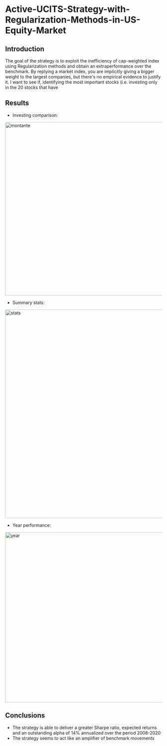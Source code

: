 # Active-UCITS-Strategy-with-Regularization-Methods-in-US-Equity-Market

## Introduction 
The goal of the strategy is to exploit the inefficiency of cap-weighted index using Regularization methods and obtain an extraperformance over the benchmark. By replying a market index, you are implicitly giving a bigger weight to the largest companies, but there's no empirical evidence to justify it. I want to see if, identifying the most important stocks (i.e. investing only in the 20 stocks that have 

## Results

* Investing comparison:

<img width="555" alt="montante" src="https://user-images.githubusercontent.com/78954578/116822606-f97f5500-ab7f-11eb-8ae1-b77ac925aab2.png">


* Summary stats:

<img width="668" alt="stats" src="https://user-images.githubusercontent.com/78954578/116822610-01d79000-ab80-11eb-9dd7-324a85ba81cf.png">


* Year performance:

<img width="545" alt="year" src="https://user-images.githubusercontent.com/78954578/116822615-069c4400-ab80-11eb-8a00-c0808d4c35e9.png">


## Conclusions

* The strategy is able to deliver a greater Sharpe ratio, expected returns and an outstanding alpha of 14% annualized over the period 2008-2020
* The strategy seems to act like an amplifier of benchmark movements
